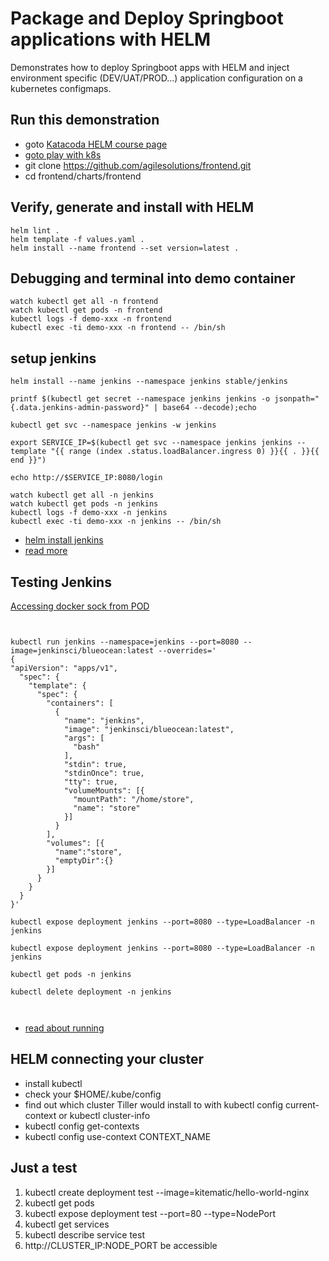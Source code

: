 # Package and Deploy Springboot applications with HELM 
Demonstrates how to deploy Springboot apps with HELM and inject environment specific (DEV/UAT/PROD...) application configuration on a kubernetes configmaps.

## Run this demonstration

* goto [Katacoda HELM course page](https://www.katacoda.com/courses/kubernetes/helm-package-manager)
* [goto play with k8s](https://labs.play-with-k8s.com/)
* git clone https://github.com/agilesolutions/frontend.git
* cd frontend/charts/frontend

## Verify, generate and install with HELM

```
helm lint .
helm template -f values.yaml .
helm install --name frontend --set version=latest .
```

## Debugging and terminal into demo container

```
watch kubectl get all -n frontend
watch kubectl get pods -n frontend
kubectl logs -f demo-xxx -n frontend
kubectl exec -ti demo-xxx -n frontend -- /bin/sh
```

## setup jenkins

```
helm install --name jenkins --namespace jenkins stable/jenkins

printf $(kubectl get secret --namespace jenkins jenkins -o jsonpath="{.data.jenkins-admin-password}" | base64 --decode);echo

kubectl get svc --namespace jenkins -w jenkins

export SERVICE_IP=$(kubectl get svc --namespace jenkins jenkins --template "{{ range (index .status.loadBalancer.ingress 0) }}{{ . }}{{ end }}")

echo http://$SERVICE_IP:8080/login

watch kubectl get all -n jenkins
watch kubectl get pods -n jenkins
kubectl logs -f demo-xxx -n jenkins
kubectl exec -ti demo-xxx -n jenkins -- /bin/sh

```

* [helm install jenkins](https://akomljen.com/set-up-a-jenkins-ci-cd-pipeline-with-kubernetes/)
* [read more ](https://cloud.google.com/solutions/jenkins-on-container-engine)

## Testing Jenkins

[Accessing docker sock from POD](https://estl.tech/accessing-docker-from-a-kubernetes-pod-68996709c04b)


```
 

kubectl run jenkins --namespace=jenkins --port=8080 --image=jenkinsci/blueocean:latest --overrides='
{
"apiVersion": "apps/v1",
  "spec": {
    "template": {
      "spec": {
        "containers": [
          {
            "name": "jenkins",
            "image": "jenkinsci/blueocean:latest",
            "args": [
              "bash"
            ],
            "stdin": true,
            "stdinOnce": true,
            "tty": true,
            "volumeMounts": [{
              "mountPath": "/home/store",
              "name": "store"
            }]
          }
        ],
        "volumes": [{
          "name":"store",
          "emptyDir":{}
        }]
      }
    }
  }
}'

kubectl expose deployment jenkins --port=8080 --type=LoadBalancer -n jenkins

kubectl expose deployment jenkins --port=8080 --type=LoadBalancer -n jenkins

kubectl get pods -n jenkins

kubectl delete deployment -n jenkins



```

* [read about running](https://kubernetes.io/docs/tasks/access-application-cluster/ingress-minikube/)


## HELM connecting your cluster

* install kubectl 
* check your $HOME/.kube/config
* find out which cluster Tiller would install to with kubectl config current-context or kubectl cluster-info
* kubectl config get-contexts
* kubectl config use-context CONTEXT_NAME

## Just a test

1. kubectl create deployment test --image=kitematic/hello-world-nginx
2. kubectl get pods
3. kubectl expose deployment test --port=80 --type=NodePort
4. kubectl get services
5. kubectl describe service test
6. http://CLUSTER_IP:NODE_PORT be accessible
